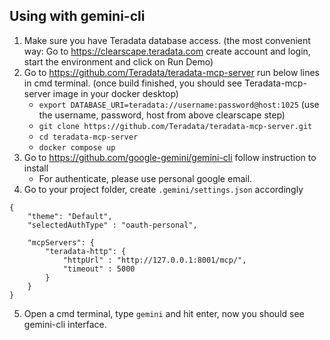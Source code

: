## Using with gemini-cli
1.	Make sure you have Teradata database access. (the most convenient way: Go to https://clearscape.teradata.com create account and login, start the environment and click on Run Demo)
2.	Go to https://github.com/Teradata/teradata-mcp-server run below lines in cmd terminal. (once build finished, you should see Teradata-mcp-server image in your docker desktop)
    * ```export DATABASE_URI=teradata://username:password@host:1025``` (use the username, password, host from above clearscape step)
    * ```git clone https://github.com/Teradata/teradata-mcp-server.git```
    * ```cd teradata-mcp-server```
    * ```docker compose up```
3.	Go to https://github.com/google-gemini/gemini-cli follow instruction to install
    * For authenticate, please use personal google email.
4.	Go to your project folder, create ```.gemini/settings.json``` accordingly
```
{
    "theme": "Default",
    "selectedAuthType" : "oauth-personal",

    "mcpServers": {
        "teradata-http": {
            "httpUrl" : "http://127.0.0.1:8001/mcp/",
            "timeout" : 5000
        }
    }
}
```
5. Open a cmd terminal, type ```gemini``` and hit enter, now you should see gemini-cli interface.
